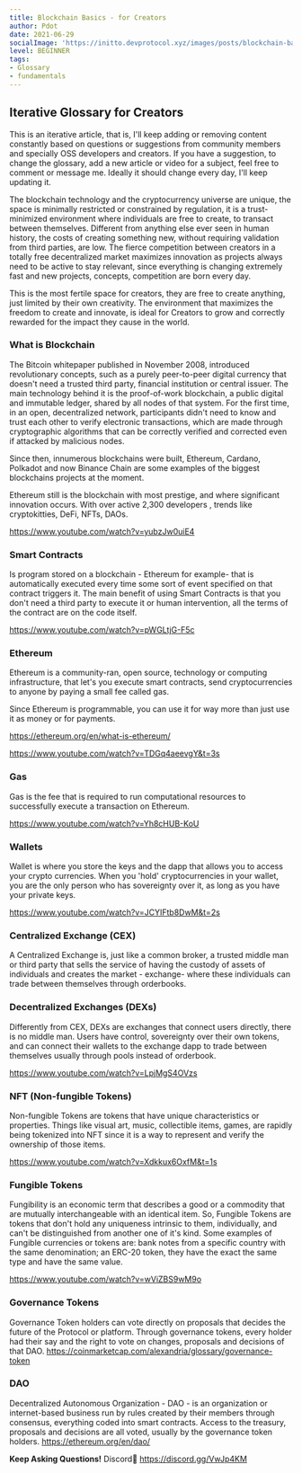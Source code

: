 ```yaml
---
title: Blockchain Basics - for Creators
author: Pdot
date: 2021-06-29
socialImage: 'https://initto.devprotocol.xyz/images/posts/blockchain-basics/ogp.png'
level: BEGINNER
tags:
- Glossary
- fundamentals
---
```


## Iterative Glossary for Creators
This is an iterative article, that is, I'll keep adding or removing content constantly based on questions or suggestions from community members and specially OSS developers and creators. If you have a suggestion, to change the glossary, add a new article or video for a subject, feel free to comment or message me. Ideally it should change every day, I'll keep updating it.

The blockchain technology and the cryptocurrency universe are unique, the space is minimally restricted or constrained by regulation, it is a trust-minimized environment where individuals are free to create, to transact between themselves. Different from anything else ever seen in human history, the costs of creating something new, without requiring validation from third parties, are low. The fierce competition between creators in a totally free decentralized market maximizes innovation as projects always need to be active to stay relevant, since everything is changing extremely fast and new projects, concepts, competition are born every day.

This is the most fertile space for creators, they are free to create anything, just limited by their own creativity. The environment that maximizes the freedom to create and innovate, is ideal for Creators to grow and correctly rewarded for the impact they cause in the world.

### What is Blockchain
The Bitcoin whitepaper published in November 2008, introduced revolutionary concepts, such as a purely peer-to-peer digital currency that doesn't need a trusted third party, financial institution or central issuer. The main technology behind it is the proof-of-work blockchain, a public digital and immutable ledger, shared by all nodes of that system. For the first time, in an open, decentralized network, participants didn't need to know and trust each other to verify electronic transactions, which are made through cryptographic algorithms that can be correctly verified and corrected even if attacked by malicious nodes.

Since then, innumerous blockchains were built, Ethereum, Cardano, Polkadot and now Binance Chain are some examples of the biggest blockchains projects at the moment.

Ethereum still is the blockchain with most prestige, and where significant innovation occurs. With over active 2,300 developers , trends like cryptokitties, DeFi, NFTs, DAOs.

https://www.youtube.com/watch?v=yubzJw0uiE4

### Smart Contracts
Is program stored on a blockchain - Ethereum for example- that is automatically executed every time some sort of event specified on that contract triggers it. The main benefit of using Smart Contracts is that you don't need a third party to execute it or human intervention, all the terms of the contract are on the code itself.

https://www.youtube.com/watch?v=pWGLtjG-F5c

### Ethereum
Ethereum is a community-ran, open source, technology or computing infrastructure, that let's you execute smart contracts, send cryptocurrencies to anyone by paying a small fee called gas.

Since Ethereum is programmable, you can use it for way more than just use it as money or for payments.

https://ethereum.org/en/what-is-ethereum/

https://www.youtube.com/watch?v=TDGq4aeevgY&t=3s

### Gas
Gas is the fee that is required to run computational resources to successfully execute a transaction on Ethereum.

https://www.youtube.com/watch?v=Yh8cHUB-KoU

### Wallets
Wallet is where you store the keys and the dapp that allows you to access your crypto currencies. When you 'hold' cryptocurrencies in your wallet, you are the only person who has sovereignty over it, as long as you have your private keys.

https://www.youtube.com/watch?v=JCYIFtb8DwM&t=2s

### Centralized Exchange (CEX)
A Centralized Exchange is, just like a common broker, a trusted middle man or third party that sells the service of having the custody of assets of individuals and creates the market - exchange- where these individuals can trade between themselves through orderbooks.

### Decentralized Exchanges (DEXs)
Differently from CEX, DEXs are exchanges that connect users directly, there is no middle man. Users have control, sovereignty over their own tokens, and can connect their wallets to the exchange dapp to trade between themselves usually through pools instead of orderbook.

https://www.youtube.com/watch?v=LpjMgS4OVzs

### NFT (Non-fungible Tokens)   
Non-fungible Tokens are tokens that have unique characteristics or properties. Things like visual art, music, collectible items, games, are rapidly being tokenized into NFT since it is a way to represent and verify the ownership of those items.

https://www.youtube.com/watch?v=Xdkkux6OxfM&t=1s

### Fungible Tokens

Fungibility is an economic term that describes a good or a commodity that are mutually interchangeable with an identical item. So, Fungible Tokens are tokens that don't hold any uniqueness intrinsic to them, individually, and can't be distinguished from another one of it's kind. Some examples of Fungible currencies or tokens are: bank notes from a specific country with the same denomination; an ERC-20 token, they have the exact the same type and have the same value.

https://www.youtube.com/watch?v=wViZBS9wM9o


### Governance Tokens
Governance Token holders can vote directly on proposals that decides the future of the Protocol or platform. Through governance tokens, every holder had their say and the right to vote on changes, proposals and decisions of that DAO.
https://coinmarketcap.com/alexandria/glossary/governance-token

### DAO
Decentralized Autonomous Organization - DAO - is an organization or internet-based business run by rules created by their members through consensus, everything coded into smart contracts. Access to the treasury, proposals and decisions are all voted, usually by the governance token holders.
https://ethereum.org/en/dao/


**Keep Asking Questions!**
Discord👾 https://discord.gg/VwJp4KM
